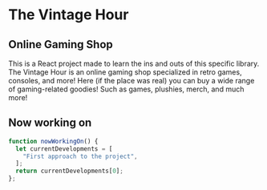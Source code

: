 # The Vintage Hour

## Online Gaming Shop

This is a React project made to learn the ins and outs of this specific library. The Vintage Hour is  an online gaming shop specialized in retro games, consoles, and more! Here (if the place was real) you can buy a wide range of gaming-related goodies! Such as games, plushies, merch, and much more!

## Now working on

```javascript
function nowWorkingOn() {
  let currentDevelopments = [
    "First approach to the project",
  ];
  return currentDevelopments[0];
};
```